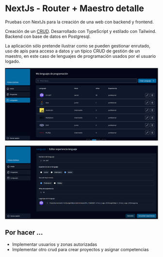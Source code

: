 # NextJs - Router + Maestro detalle 
Pruebas con NextJs para la creación de una web con backend y frontend.

Creación de un [CRUD](https://my-projects-seven-phi.vercel.app/dashboard/languages). Desarrollado con TypeScript y estilado con Tailwind. Backend con base de datos en Postgresql.

La aplicación sólo pretende ilustrar como se pueden gestionar enrutado, uso de apis para acceso a datos y un típico CRUD de gestión de un maestro, en este caso de lenguajes de programación usados por el usuario logado.

![Página principal](./docs/images/main.png)

![CRUD](./docs/images/crud.png)

## Por hacer ...
 - Implementar usuarios y zonas autorizadas
 - Implementar otro crud para crear proyectos y asignar competencias